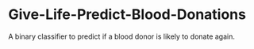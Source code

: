 # Give-Life-Predict-Blood-Donations
A binary classifier to predict if a blood donor is likely to donate again.

